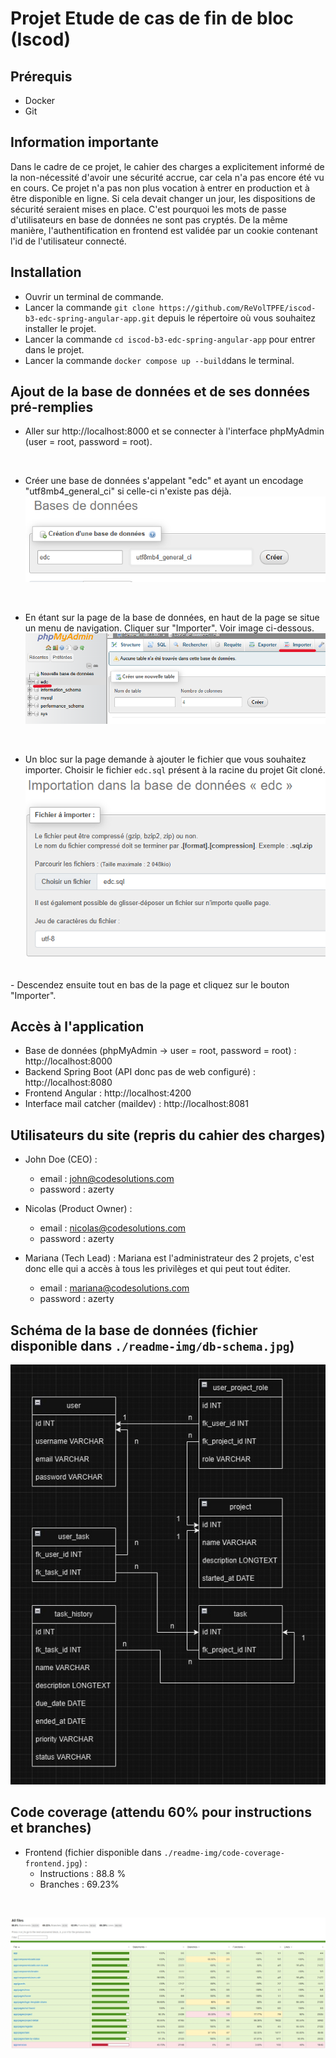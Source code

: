 # Projet Etude de cas de fin de bloc (Iscod)

## Prérequis

- Docker
- Git

## Information importante

Dans le cadre de ce projet, le cahier des charges a explicitement informé de la non-nécessité d'avoir une sécurité accrue, car cela n'a pas encore été vu en cours.
Ce projet n'a pas non plus vocation à entrer en production et à être disponible en ligne. Si cela devait changer un jour, les dispositions de sécurité seraient mises en place.
C'est pourquoi les mots de passe d'utilisateurs en base de données ne sont pas cryptés. De la même manière, l'authentification en frontend est validée par un cookie contenant l'id de l'utilisateur connecté.

## Installation

- Ouvrir un terminal de commande.
- Lancer la commande ```git clone https://github.com/ReVolTPFE/iscod-b3-edc-spring-angular-app.git``` depuis le répertoire où vous souhaitez installer le projet.
- Lancer la commande ```cd iscod-b3-edc-spring-angular-app``` pour entrer dans le projet.
- Lancer la commande ```docker compose up --build```dans le terminal.

## Ajout de la base de données et de ses données pré-remplies
- Aller sur http://localhost:8000 et se connecter à l'interface phpMyAdmin (user = root, password = root).
<br>

- Créer une base de données s'appelant "edc" et ayant un encodage "utf8mb4_general_ci" si celle-ci n'existe pas déjà.<br>
![phpMyAdmin](./readme-img/img1.png)
<br>

- En étant sur la page de la base de données, en haut de la page se situe un menu de navigation. Cliquer sur "Importer". Voir image ci-dessous.<br>
![phpMyAdmin](./readme-img/img2.png)
<br>

- Un bloc sur la page demande à ajouter le fichier que vous souhaitez importer. Choisir le fichier ```edc.sql``` présent à la racine du projet Git cloné.<br>
![phpMyAdmin](./readme-img/img3.png)
<br>
- Descendez ensuite tout en bas de la page et cliquez sur le bouton "Importer".

## Accès à l'application

- Base de données (phpMyAdmin -> user = root, password = root) : http://localhost:8000
- Backend Spring Boot (API donc pas de web configuré) : http://localhost:8080
- Frontend Angular : http://localhost:4200
- Interface mail catcher (maildev) : http://localhost:8081

## Utilisateurs du site (repris du cahier des charges)
- John Doe (CEO) :
	- email : john@codesolutions.com
	- password : azerty

- Nicolas (Product Owner) :
	- email : nicolas@codesolutions.com
	- password : azerty

- Mariana (Tech Lead) : Mariana est l'administrateur des 2 projets, c'est donc elle qui a accès à tous les privilèges et qui peut tout éditer.
	- email : mariana@codesolutions.com
	- password : azerty

## Schéma de la base de données (fichier disponible dans ```./readme-img/db-schema.jpg```)
![db schema](./readme-img/db-schema.jpg)

## Code coverage (attendu 60% pour instructions et branches)

- Frontend (fichier disponible dans ```./readme-img/code-coverage-frontend.jpg```) :
	- Instructions : 88.8 %
	- Branches : 69.23%
<br>

![coverage frontend](./readme-img/code-coverage-frontend.jpg)
<br>

